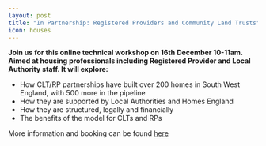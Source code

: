 ```yaml
---
layout: post
title: "In Partnership: Registered Providers and Community Land Trusts"
icon: houses
---
```

**Join us for this online technical workshop on 16th December 10-11am. Aimed at housing professionals including Registered Provider and Local Authority staff. It will explore:**

* How CLT/RP partnerships have built over 200 homes in South West England, with 500 more in the pipeline
* How they are supported by Local Authorities and Homes England
* How they are structured, legally and financially
* The benefits of the model for CLTs and RPs

More information and booking can be found [here](https://www.eventbrite.co.uk/e/in-partnership-registered-providers-community-land-trusts-tickets-130008560103)